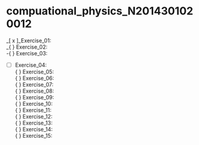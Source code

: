 # compuational_physics_N2014301020012
_[ x ]_Exercise_01:  
_{ } Exercise_02:  
-{ } Exercise_03:  
-[ ] Exercise_04:  
{ } Exercise_05:  
{ } Exercise_06:  
{ } Exercise_07:  
{ } Exercise_08:  
{ } Exercise_09:  
{ } Exercise_10:  
{ } Exercise_11:  
{ } Exercise_12:  
{ } Exercise_13:  
{ } Exercise_14:  
{ } Exercise_15:  
